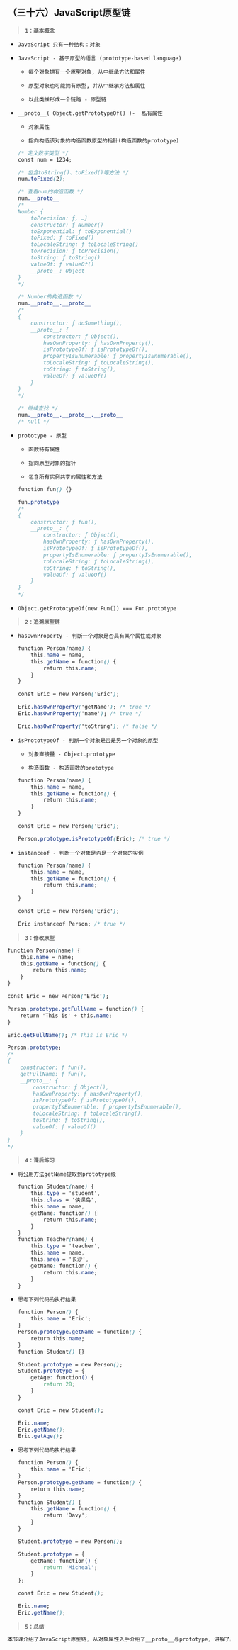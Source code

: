 ##  （三十六）JavaScript原型链

> **`1：基本概念`**
- `JavaScript 只有一种结构：对象`

- `JavaScript - 基于原型的语言 (prototype-based language)`
    - `每个对象拥有一个原型对象, 从中继承方法和属性`

    - `原型对象也可能拥有原型, 并从中继承方法和属性`

    - `以此类推形成一个链路 - 原型链`

- `__proto__( Object.getPrototypeOf() )-  私有属性`
    - `对象属性`

    - `指向构造该对象的构造函数原型的指针(构造函数的prototype)`

    ```css
    /* 定义数字类型 */
    const num = 1234;

    /* 包含toString()、toFixed()等方法 */
    num.toFixed(2);

    /* 查看num的构造函数 */
    num.__proto__
    /*
    Number {
        toPrecision: ƒ, …}
        constructor: ƒ Number()
        toExponential: ƒ toExponential()
        toFixed: ƒ toFixed()
        toLocaleString: ƒ toLocaleString()
        toPrecision: ƒ toPrecision()
        toString: ƒ toString()
        valueOf: ƒ valueOf()
        __proto__: Object
    }
    */

    /* Number的构造函数 */
    num.__proto__.__proto__
    /*
    {
        constructor: ƒ doSomething(),
        __proto__: {
            constructor: ƒ Object(),
            hasOwnProperty: ƒ hasOwnProperty(),
            isPrototypeOf: ƒ isPrototypeOf(),
            propertyIsEnumerable: ƒ propertyIsEnumerable(),
            toLocaleString: ƒ toLocaleString(),
            toString: ƒ toString(),
            valueOf: ƒ valueOf()
        }
    }
    */

    /* 继续查找 */
    num.__proto__.__proto__.__proto__
    /* null */
    ```

- `prototype - 原型`
    - `函数特有属性`

    - `指向原型对象的指针`

    - `包含所有实例共享的属性和方法`

    ```css
    function fun() {}

    fun.prototype
    /*
    {
        constructor: ƒ fun(),
        __proto__: {
            constructor: ƒ Object(),
            hasOwnProperty: ƒ hasOwnProperty(),
            isPrototypeOf: ƒ isPrototypeOf(),
            propertyIsEnumerable: ƒ propertyIsEnumerable(),
            toLocaleString: ƒ toLocaleString(),
            toString: ƒ toString(),
            valueOf: ƒ valueOf()
        }
    }
    */
    ```

- `Object.getPrototypeOf(new Fun()) === Fun.prototype`

> **`2：追溯原型链`**
- `hasOwnProperty - 判断一个对象是否具有某个属性或对象`
    ```css
    function Person(name) {
        this.name = name,
        this.getName = function() {
            return this.name;
        }
    }

    const Eric = new Person('Eric');

    Eric.hasOwnProperty('getName'); /* true */
    Eric.hasOwnProperty('name'); /* true */

    Eric.hasOwnProperty('toString'); /* false */
    ```
- `isPrototypeOf - 判断一个对象是否是另一个对象的原型`
    - `对象直接量 - Object.prototype`

    - `构造函数 - 构造函数的prototype` 
    ```css
    function Person(name) {
        this.name = name,
        this.getName = function() {
            return this.name;
        }
    }

    const Eric = new Person('Eric');

    Person.prototype.isPrototypeOf(Eric); /* true */

    ```
- `instanceof - 判断一个对象是否是一个对象的实例`
    ```css
    function Person(name) {
        this.name = name,
        this.getName = function() {
            return this.name;
        }
    }

    const Eric = new Person('Eric');

    Eric instanceof Person; /* true */
    ```

> **`3：修改原型`**
```css
function Person(name) {
	this.name = name;
	this.getName = function() {
		return this.name;
	}
}

const Eric = new Person('Eric');

Person.prototype.getFullName = function() {
	return 'This is' + this.name;
}

Eric.getFullName(); /* This is Eric */

Person.prototype;
/*
{
    constructor: ƒ fun(),
    getFullName: ƒ fun(),
    __proto__: {
        constructor: ƒ Object(),
        hasOwnProperty: ƒ hasOwnProperty(),
        isPrototypeOf: ƒ isPrototypeOf(),
        propertyIsEnumerable: ƒ propertyIsEnumerable(),
        toLocaleString: ƒ toLocaleString(),
        toString: ƒ toString(),
        valueOf: ƒ valueOf()
    }
}
*/
```
> **`4：课后练习`**
- `将公用方法getName提取到prototype级`
    ```css
    function Student(name) {
        this.type = 'student',
        this.class = '侠课岛',
        this.name = name,
        getName: function() {
            return this.name;
        }
    }
    function Teacher(name) {
        this.type = 'teacher',
        this.name = name,
        this.area = '长沙',
        getName: function() {
            return this.name;
        }
    }
    ```

- `思考下列代码的执行结果`
    ```css
    function Person() {  
        this.name = 'Eric';    
    }  
    Person.prototype.getName = function() {  
        return this.name;  
    }  
    function Student() {}

    Student.prototype = new Person();
    Student.prototype = {
        getAge: function() {
            return 28;
        }
    }

    const Eric = new Student();

    Eric.name;
    Eric.getName();
    Eric.getAge();
    ```

- `思考下列代码的执行结果`
    ```css
    function Person() {  
        this.name = 'Eric';    
    }  
    Person.prototype.getName = function() {  
        return this.name;  
    }  
    function Student() {
        this.getName = function() {
            return 'Davy';
        }
    }

    Student.prototype = new Person();

    Student.prototype = {
        getName: function() {
            return 'Micheal';
        }
    };

    const Eric = new Student();

    Eric.name;
    Eric.getName();
    ```

> **`5：总结`**
```css
本节课介绍了JavaScript原型链, 从对象属性入手介绍了__proto__与prototype, 讲解了原型链的追溯方式, 最后结合练习题引入原型链继承概念
```